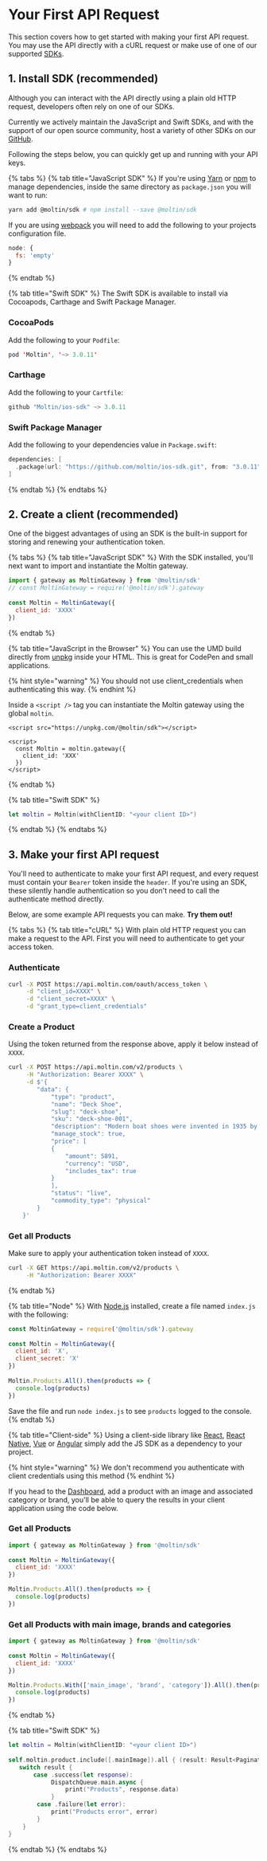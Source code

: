 # Your First API Request

This section covers how to get started with making your first API request. You may use the API directly with a cURL request or make use of one of our supported [SDKs](example-projects/).

## 1. Install SDK \(recommended\)

Although you can interact with the API directly using a plain old HTTP request, developers often rely on one of our SDKs.

Currently we actively maintain the JavaScript and Swift SDKs, and with the support of our open source community, host a variety of other SDKs on our [GitHub](https://github.com/moltin).

Following the steps below, you can quickly get up and running with your API keys.

{% tabs %}
{% tab title="JavaScript SDK" %}
If you're using [Yarn](http://yarnpkg.com) or [npm](https://www.npmjs.com) to manage dependencies, inside the same directory as `package.json` you will want to run:

```bash
yarn add @moltin/sdk # npm install --save @moltin/sdk
```

If you are using [webpack](https://webpack.js.org) you will need to add the following to your projects configuration file.

```javascript
node: {
  fs: 'empty'
}
```
{% endtab %}

{% tab title="Swift SDK" %}
The Swift SDK is available to install via Cocoapods, Carthage and Swift Package Manager.

### CocoaPods

Add the following to your `Podfile`:

```swift
pod 'Moltin', '~> 3.0.11'
```

### Carthage

Add the following to your `Cartfile`:

```swift
github "Moltin/ios-sdk" ~> 3.0.11
```

### Swift Package Manager

Add the following to your dependencies value in `Package.swift`:

```swift
dependencies: [
  .package(url: "https://github.com/moltin/ios-sdk.git", from: "3.0.11")
]
```
{% endtab %}
{% endtabs %}

## 2. Create a client \(recommended\)

One of the biggest advantages of using an SDK is the built-in support for storing and renewing your authentication token.

{% tabs %}
{% tab title="JavaScript SDK" %}
With the SDK installed, you'll next want to import and instantiate the Moltin gateway.

```javascript
import { gateway as MoltinGateway } from '@moltin/sdk'
// const MoltinGateway = require('@moltin/sdk').gateway
​
const Moltin = MoltinGateway({
  client_id: 'XXXX'
})
```
{% endtab %}

{% tab title="JavaScript in the Browser" %}
You can use the UMD build directly from [unpkg](https://unpkg.com) inside your HTML. This is great for CodePen and small applications.

{% hint style="warning" %}
You should not use client\_credentials when authenticating this way.
{% endhint %}

Inside a `<script />` tag you can instantiate the Moltin gateway using the global `moltin`.

```markup
<script src="https://unpkg.com/@moltin/sdk"></script>
​
<script>
  const Moltin = moltin.gateway({
    client_id: 'XXX'
  })
</script>
```
{% endtab %}

{% tab title="Swift SDK" %}
```swift
let moltin = Moltin(withClientID: "<your client ID>")
```
{% endtab %}
{% endtabs %}

## 3. Make your first API request

You'll need to authenticate to make your first API request, and every request must contain your `Bearer` token inside the `header`. If you're using an SDK, these silently handle authentication so you don't need to call the authenticate method directly.

Below, are some example API requests you can make. **Try them out!**

{% tabs %}
{% tab title="cURL" %}
With plain old HTTP request you can make a request to the API. First you will need to authenticate to get your access token.

### Authenticate

```bash
curl -X POST https://api.moltin.com/oauth/access_token \
     -d "client_id=XXXX" \
     -d "client_secret=XXXX" \
     -d "grant_type=client_credentials"
```

### Create a Product

Using the token returned from the response above, apply it below instead of `XXXX`.

```bash
curl -X POST https://api.moltin.com/v2/products \
     -H "Authorization: Bearer XXXX" \
     -d $'{
        "data": {
            "type": "product",
            "name": "Deck Shoe",
            "slug": "deck-shoe",
            "sku": "deck-shoe-001",
            "description": "Modern boat shoes were invented in 1935 by American Paul A. Sperry",
            "manage_stock": true,
            "price": [
            {
                "amount": 5891,
                "currency": "USD",
                "includes_tax": true
            }
            ],
            "status": "live",
            "commodity_type": "physical"
        }
    }'
```

### Get all Products

Make sure to apply your authentication token instead of `XXXX`.

```bash
curl -X GET https://api.moltin.com/v2/products \
     -H "Authorization: Bearer XXXX"
```
{% endtab %}

{% tab title="Node" %}
With [Node.js](https://nodejs.org/en) installed, create a file named `index.js` with the following:

```javascript
const MoltinGateway = require('@moltin/sdk').gateway
​
const Moltin = MoltinGateway({
  client_id: 'X',
  client_secret: 'X'
})
​
Moltin.Products.All().then(products => {
  console.log(products)
})
```

Save the file and run `node index.js` to see `products` logged to the console.
{% endtab %}

{% tab title="Client-side" %}
Using a client-side library like [React](https://reactjs.org), [React Native](https://facebook.github.io/react-native), [Vue](https://vuejs.org) or [Angular](https://angular.io) simply add the JS SDK as a dependency to your project.

{% hint style="warning" %}
We don't recommend you authenticate with client credentials using this method
{% endhint %}

If you head to the [Dashboard](https://dashboard.moltin.com), add a product with an image and associated category or brand, you'll be able to query the results in your client application using the code below.

### Get all Products

```javascript
import { gateway as MoltinGateway } from '@moltin/sdk'
​
const Moltin = MoltinGateway({
  client_id: 'XXXX'
})

Moltin.Products.All().then(products => {
  console.log(products)
})
```

### Get all Products with main image, brands and categories

```javascript
import { gateway as MoltinGateway } from '@moltin/sdk'
​
const Moltin = MoltinGateway({
  client_id: 'XXXX'
})

Moltin.Products.With(['main_image', 'brand', 'category']).All().then(products => {
  console.log(products)
})
```
{% endtab %}

{% tab title="Swift SDK" %}
```swift
let moltin = Moltin(withClientID: "<your client ID>")
​
self.moltin.product.include([.mainImage]).all { (result: Result<PaginatedResponse<[moltin.Product]>>) in
   switch result {
       case .success(let response):
            DispatchQueue.main.async {
                print("Products", response.data)
            }
        case .failure(let error):
            print("Products error", error)
        }
    }
}
```
{% endtab %}
{% endtabs %}



